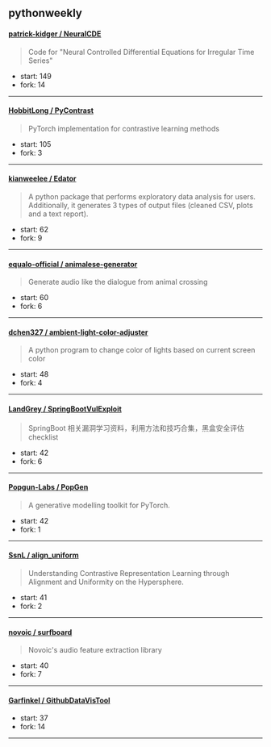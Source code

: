 ## pythonweekly

#### [patrick-kidger / NeuralCDE](https://github.com/patrick-kidger/NeuralCDE)

> Code for "Neural Controlled Differential Equations for Irregular Time Series"

+ start: 149
+ fork: 14

----


#### [HobbitLong / PyContrast](https://github.com/HobbitLong/PyContrast)

> PyTorch implementation for contrastive learning methods

+ start: 105
+ fork: 3

----


#### [kianweelee / Edator](https://github.com/kianweelee/Edator)

>  A python package that performs exploratory data analysis for users. Additionally, it generates 3 types of output files (cleaned CSV, plots and a text report).

+ start: 62
+ fork: 9

----


#### [equalo-official / animalese-generator](https://github.com/equalo-official/animalese-generator)

> Generate audio like the dialogue from animal crossing

+ start: 60
+ fork: 6

----


#### [dchen327 / ambient-light-color-adjuster](https://github.com/dchen327/ambient-light-color-adjuster)

> A python program to change color of lights based on current screen color

+ start: 48
+ fork: 4

----


#### [LandGrey / SpringBootVulExploit](https://github.com/LandGrey/SpringBootVulExploit)

> SpringBoot 相关漏洞学习资料，利用方法和技巧合集，黑盒安全评估 checklist

+ start: 42
+ fork: 6

----


#### [Popgun-Labs / PopGen](https://github.com/Popgun-Labs/PopGen)

> A generative modelling toolkit for PyTorch.

+ start: 42
+ fork: 1

----


#### [SsnL / align_uniform](https://github.com/SsnL/align_uniform)

> Understanding Contrastive Representation Learning through Alignment and Uniformity on the Hypersphere.

+ start: 41
+ fork: 2

----


#### [novoic / surfboard](https://github.com/novoic/surfboard)

> Novoic's audio feature extraction library

+ start: 40
+ fork: 7

----


#### [Garfinkel / GithubDataVisTool](https://github.com/Garfinkel/GithubDataVisTool)

> 

+ start: 37
+ fork: 14

----

